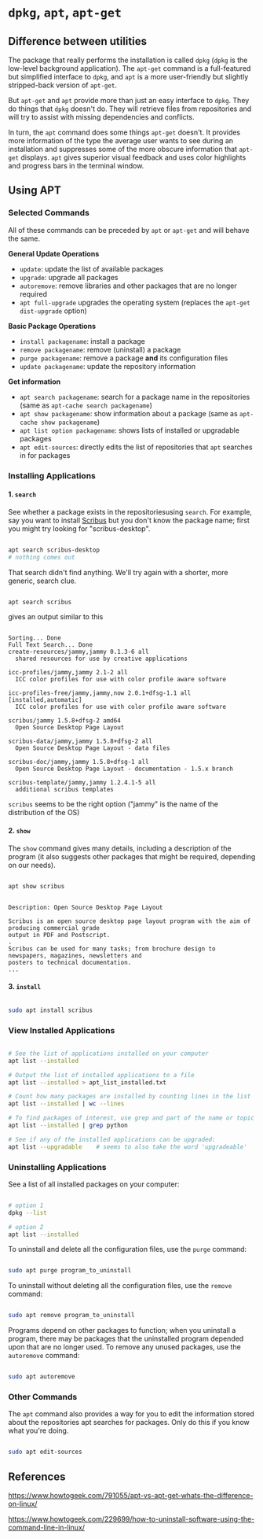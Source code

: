 # `dpkg`, `apt`, `apt-get`

## Difference between utilities

The package that really performs the installation is called `dpkg` (`dpkg` is the low-level
background application). The `apt-get` command is a full-featured but simplified interface to
`dpkg`, and `apt` is a more user-friendly but slightly stripped-back version of `apt-get`.

But `apt-get` and `apt` provide more than just an easy interface to `dpkg`. They do things that
`dpkg` doesn't do. They will retrieve files from repositories and will try to assist with missing
dependencies and conflicts.

In turn, the `apt` command does some things `apt-get` doesn't. It provides more information of the
type the average user wants to see during an installation and suppresses some of the more obscure
information that `apt-get` displays. `apt` gives superior visual feedback and uses color highlights
and progress bars in the terminal window.


<!-- ≈≈≈≈≈≈≈≈≈≈≈≈≈≈≈≈≈≈≈≈≈≈≈≈≈≈≈≈≈≈≈≈≈≈≈≈≈≈≈≈≈≈≈***≈≈≈≈≈≈≈≈≈≈≈≈≈≈≈≈≈≈≈≈≈≈≈≈≈≈≈≈≈≈≈≈≈≈≈≈≈≈≈≈≈≈≈≈≈ -->
## Using APT

### Selected Commands

All of these commands can be preceded by `apt` or `apt-get` and will behave the same.

**General Update Operations**

* `update`: update the list of available packages
* `upgrade`: upgrade all packages
* `autoremove`: remove libraries and other packages that are no longer required
* `apt full-upgrade` upgrades the operating system (replaces the `apt-get dist-upgrade` option)

**Basic Package Operations**

* `install packagename`: install a package
* `remove packagename`: remove (uninstall) a package
* `purge packagename`: remove a package **and** its configuration files
* `update packagename`: update the repository information

**Get information**

* `apt search packagename`: search for a package name in the repositories 
(same as `apt-cache search packagename`)
* `apt show packagename`: show information about a package (same as `apt-cache show packagename`) 
* `apt list option packagename`: shows lists of installed or upgradable packages
* `apt edit-sources`: directly edits the list of repositories that `apt` searches in for packages

### Installing Applications

#### 1. `search`

See whether a package exists in the repositoriesusing `search`. For example, say you want to
install [Scribus][] but you don't know the package name; first you might try looking
for "scribus-desktop". 

```Bash

apt search scribus-desktop
# nothing comes out

```

That search didn't find anything. We'll try again with a shorter, more generic, search clue.

```Bash

apt search scribus

```

gives an output similar to this

```

Sorting... Done
Full Text Search... Done
create-resources/jammy,jammy 0.1.3-6 all
  shared resources for use by creative applications

icc-profiles/jammy,jammy 2.1-2 all
  ICC color profiles for use with color profile aware software

icc-profiles-free/jammy,jammy,now 2.0.1+dfsg-1.1 all [installed,automatic]
  ICC color profiles for use with color profile aware software

scribus/jammy 1.5.8+dfsg-2 amd64
  Open Source Desktop Page Layout

scribus-data/jammy,jammy 1.5.8+dfsg-2 all
  Open Source Desktop Page Layout - data files

scribus-doc/jammy,jammy 1.5.8+dfsg-1 all
  Open Source Desktop Page Layout - documentation - 1.5.x branch

scribus-template/jammy,jammy 1.2.4.1-5 all
  additional scribus templates

```

`scribus` seems to be the right option ("jammy" is the name of the distribution of the OS) 

#### 2. `show`

The `show` command gives many details, including a description of the program (it also suggests
other packages that might be required, depending on our needs).

```Bash

apt show scribus

```

```

Description: Open Source Desktop Page Layout

Scribus is an open source desktop page layout program with the aim of producing commercial grade
output in PDF and Postscript.
.
Scribus can be used for many tasks; from brochure design to newspapers, magazines, newsletters and
posters to technical documentation.
...

```

#### 3. `install`

```Bash

sudo apt install scribus

```

<!-- ≈≈≈≈≈≈≈≈≈≈≈≈≈≈≈≈≈≈≈≈≈≈≈≈≈≈≈≈≈≈≈≈≈≈≈≈≈≈≈≈≈ -->
### View Installed Applications

```Bash

# See the list of applications installed on your computer
apt list --installed

# Output the list of installed applications to a file
apt list --installed > apt_list_installed.txt

# Count how many packages are installed by counting lines in the list
apt list --installed | wc --lines

# To find packages of interest, use grep and part of the name or topic of interest
apt list --installed | grep python

# See if any of the installed applications can be upgraded:
apt list --upgradable    # seems to also take the word 'upgradeable'

```

<!-- ≈≈≈≈≈≈≈≈≈≈≈≈≈≈≈≈≈≈≈≈≈≈≈≈≈≈≈≈≈≈≈≈≈≈≈≈≈≈≈≈≈ -->
### Uninstalling Applications

See a list of all installed packages on your computer:

```Bash

# option 1
dpkg --list

# option 2
apt list --installed

```

To uninstall and delete all the configuration files, use the `purge` command:

```Bash

sudo apt purge program_to_uninstall

```

To uninstall without deleting all the configuration files, use the `remove` command:

```Bash

sudo apt remove program_to_uninstall

```

Programs depend on other packages to function; when you uninstall a program, there may be packages
that the uninstalled program depended upon that are no longer used. To remove any unused packages,
use the `autoremove` command:

```Bash

sudo apt autoremove

```

<!-- ≈≈≈≈≈≈≈≈≈≈≈≈≈≈≈≈≈≈≈≈≈≈≈≈≈≈≈≈≈≈≈≈≈≈≈≈≈≈≈≈≈ -->
### Other Commands

The `apt` command also provides a way for you to edit the information stored about the repositories
apt searches for packages. Only do this if you know what you're doing. 

```Bash

sudo apt edit-sources

```

## References

https://www.howtogeek.com/791055/apt-vs-apt-get-whats-the-difference-on-linux/

https://www.howtogeek.com/229699/how-to-uninstall-software-using-the-command-line-in-linux/

[Scribus]: https://www.scribus.net/
